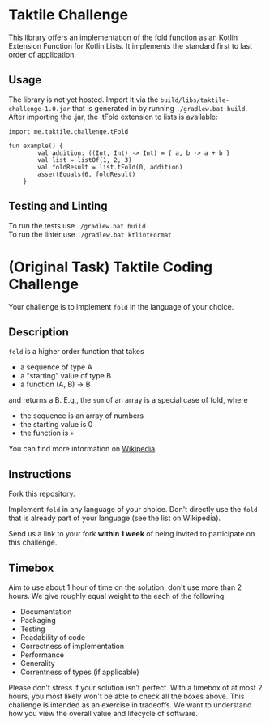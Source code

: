 # Taktile Challenge

This library offers an implementation of the [fold function](https://en.wikipedia.org/wiki/Fold_(higher-order_function)) as an Kotlin Extension Function for Kotlin Lists. It implements the standard first to last order of application.

## Usage 

The library is not yet hosted. Import it via the ``` build/libs/taktile-challenge-1.0.jar ``` that is generated in  by running ``` ./gradlew.bat build ```.
After importing the .jar, the .tFold extension to lists is available: 
```
import me.taktile.challenge.tFold

fun example() {
        val addition: ((Int, Int) -> Int) = { a, b -> a + b }
        val list = listOf(1, 2, 3)
        val foldResult = list.tFold(0, addition)
        assertEquals(6, foldResult)
    }

```

## Testing and Linting
To run the tests use ``` ./gradlew.bat build ```   
To run the linter use ``` ./gradlew.bat ktlintFormat ```


# (Original Task) Taktile Coding Challenge

Your challenge is to implement `fold` in the language of your choice.

## Description

`fold` is a higher order function that takes
* a sequence of type A
* a "starting" value of type B
* a function (A, B) -> B

and returns a B. E.g., the `sum` of an array is a special case of fold, where
* the sequence is an array of numbers
* the starting value is 0
* the function is `+`


You can find more information on [Wikipedia](https://en.wikipedia.org/wiki/Fold_(higher-order_function)).

## Instructions

Fork this repository.

Implement `fold` in any language of your choice. Don't directly use the `fold` that is
already part of your language (see the list on Wikipedia).

Send us a link to your fork **within 1 week** of being invited to participate on this challenge.

## Timebox

Aim to use about 1 hour of time on the solution, don't use more than 2 hours. We give roughly
equal weight to the each of the following:

* Documentation
* Packaging
* Testing
* Readability of code
* Correctness of implementation
* Performance
* Generality
* Correntness of types (if applicable)

Please don't stress if your solution isn't perfect. With a timebox of at most 2 hours, 
you most likely won't be able to check all the boxes above. This challenge is intended as an 
exercise in tradeoffs. We want to understand how you view the overall value and lifecycle
of software.

